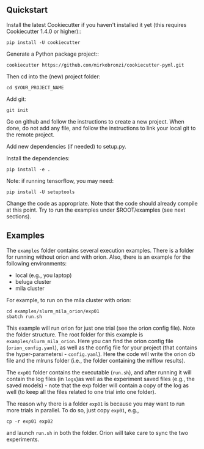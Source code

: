 Quickstart
----------

Install the latest Cookiecutter if you haven't installed it yet (this requires
Cookiecutter 1.4.0 or higher)::

    pip install -U cookiecutter

Generate a Python package project::

    cookiecutter https://github.com/mirkobronzi/cookiecutter-pyml.git

Then cd into the (new) project folder:

    cd $YOUR_PROJECT_NAME

Add git:

    git init

Go on github and follow the instructions to create a new project.
When done, do not add any file, and follow the instructions to
link your local git to the remote project.

Add new dependencies (if needed) to setup.py.

Install the dependencies:

    pip install -e .

Note: if running tensorflow, you may need:

    pip install -U setuptools

Change the code as appropriate.
Note that the code should already compile at this point.
Try to run the examples under $ROOT/examples
(see next sections).

Examples
--------

The `examples` folder contains several execution examples.
There is a folder for running without orion and with orion.
Also, there is an example for the following environments:
* local (e.g., you laptop)
* beluga cluster
* mila cluster

For example, to run on the mila cluster with orion:

    cd examples/slurm_mila_orion/exp01
    sbatch run.sh

This example will run orion for just one trial (see the orion config file).
Note the folder structure. The root folder for this example is
`examples/slurm_mila_orion`.
Here you can find the orion config file (`orion_config.yaml`), as well as the config
file for your project (that contains the hyper-parametersi - `config.yaml`).
Here the code will write the orion db file and the mlruns folder
(i.e., the folder containing the mlflow results).

The `exp01` folder contains the executable (`run.sh`), and after running
it will contain the log files (in `logs`)as well as the experiment saved files
(e.g., the saved models) - note that the exp folder will contain a copy of the 
log as well (to keep all the files related to one trial into one folder).


The reason why there is a folder `exp01` is because you may want to run more
trials in parallel. To do so, just copy `exp01`, e.g.,

    cp -r exp01 exp02

and launch `run.sh` in both the folder. Orion will take care to sync the two
experiments.

